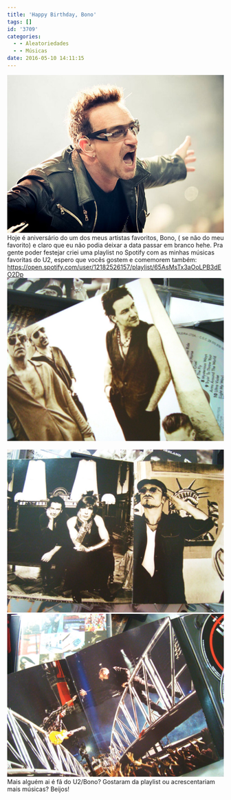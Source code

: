 ```yaml
---
title: 'Happy Birthday, Bono'
tags: []
id: '3709'
categories:
  - - Aleatoriedades
  - - Músicas
date: 2016-05-10 14:11:15
---
```


[![Bono singing ](/wp-content/uploads/2016/05/Bono_U2_360_Tour.jpg)](/wp-content/uploads/2016/05/Bono_U2_360_Tour.jpg) Hoje é aniversário do um dos meus artistas favoritos, Bono, ( se não do meu favorito) e claro que eu não podia deixar a data passar em branco hehe. Pra gente poder festejar criei uma playlist no Spotify com as minhas músicas favoritas do U2, espero que vocês gostem e comemorem também: https://open.spotify.com/user/12182526157/playlist/65AsMsTx3aOoLPB3dEO2Dp [![encarte achtung baby U2](/wp-content/uploads/2016/05/CD-U2-Bono-1024x768.jpg)](/wp-content/uploads/2016/05/CD-U2-Bono.jpg)   [![CD Achtung baby U2- Bono](/wp-content/uploads/2016/05/U2-Encarte-1024x768.jpg)](/wp-content/uploads/2016/05/U2-Encarte.jpg) [![Encarte DVD 360 Tour - U2](/wp-content/uploads/2016/05/u2-tour-360-1024x768.jpg)](/wp-content/uploads/2016/05/u2-tour-360.jpg) Mais alguém ai é fã do U2/Bono? Gostaram da playlist ou acrescentariam mais músicas? Beijos!
